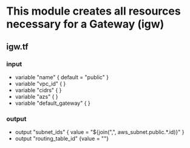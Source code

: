 # This module creates all resources necessary for a Gateway (igw)

## igw.tf
### input
* variable "name"   { default = "public" }
* variable "vpc_id" { }
* variable "cidrs"  { }
* variable "azs"    { }
* variable "default_gateway" { }


### output
* output "subnet_ids" { value = "${join(",", aws_subnet.public.*.id)}" }
* output "routing_table_id" {value = ""}
